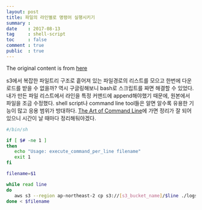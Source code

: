 ```yaml
---
layout: post
title: 파일의 라인별로 명령어 실행시키기
summary : 
date    : 2017-08-13
tag     : shell-script
toc     : false
comment : true
public  : true
---
```


The original content is from [here](https://linuxprograms.wordpress.com/2010/12/14/shell-script-execute-command-every-line-file/)

s3에서 복잡한 파일트리 구조로 흩어져 있는 파일경로의 리스트를 모으고 한번에 다운로드를 받을 수 없을까? 역시 구글링해보니 bash로 스크립트를 짜면 해결할 수 있었다.
내가 만든 파일 리스트에서 라인을 특정 커맨드에 append해야했기 때문에, 원본에서 파일을 조금 수정했다. shell script나 command line tool들은 알면 알수록 유용한 기능이 많고 응용 범위가 방대하다. [The Art of Command Line](https://github.com/jlevy/the-art-of-command-line)에 가면 정리가 잘 되어 있으니 시간이 날 때마다 정리해둬야겠다.

```bash
#/bin/sh

if [ $# -ne 1 ]
then
   echo "Usage: execute_command_per_line filename"
   exit 1
fi

filename=$1

while read line
do
   aws s3 --region ap-northeast-2 cp s3://[s3_bucket_name]/$line ./logs
done < $filename
```
